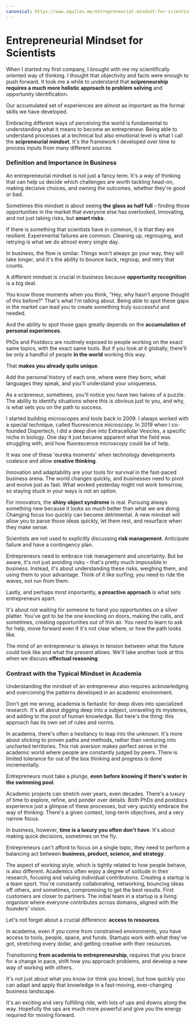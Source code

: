 ```yaml
---
canonical: https://www.aquiles.me/entrepreneurial-mindset-for-scientists/
---
```


# Entrepreneurial Mindset for Scientists

When I started my first company, I brought with me my scientifically oriented way of thinking. I thought that objectivity and facts were enough to push forward. It took me a while to understand that **scipreneurship requires a much more holistic approach to problem solving** and opportunity identification.

Our accumulated set of experiences are almost as important as the formal skills we have developed.

Embracing different ways of perceiving the world is fundamental to understanding what it means to become an entrepreneur. Being able to understand processes at a technical but also emotional level is what I call the **scipreneurial mindset**. It's the framework I developed over time to process inputs from many different sources.

### Definition and Importance in Business

An entrepreneurial mindset is not just a fancy term. It's a way of thinking that can help us decide which challenges are worth tackling head-on, making decisive choices, and owning the outcomes, whether they're good or bad.

Sometimes this mindset is about seeing **the glass as half full** – finding those opportunities in the market that everyone else has overlooked, innovating, and not just taking risks, but **smart risks**.

If there is something that scientists have in common, it is that they are resilient. Experimental failures are common. Cleaning up, regrouping, and retrying is what we do almost every single day.

In business, the flow is similar. Things won't always go your way, they will take longer, and it's the ability to bounce back, regroup, and retry that counts.

A different mindset is crucial in business because **opportunity recognition** is a big deal.

You know those moments when you think, "Hey, why hasn't anyone thought of this before?" That's what I'm talking about. Being able to spot these gaps in the market can lead you to create something truly successful and needed.

And the ability to spot those gaps greatly depends on the **accumulation of personal experiences**.

PhDs and Postdocs are routinely exposed to people working on the exact same topics, with the exact same tools. But if you look at it globally, there'll be only a handful of people **in the world** working this way.

That **makes you already quite unique**.

Add the personal history of each one, where were they born, what languages they speak, and you'll understand your uniqueness.

As a scipreneur, sometimes, you'll notice you have two halves of a puzzle. The ability to identify situations where this is obvious just to you, and why, is what sets you on the path to success.

I started building microscopes and tools back in 2009. I always worked with a special technique, called fluorescence microscopy. In 2019 when I co-founded Dispertech, I did a deep dive into Extracellular Vesicles, a specific niche in biology. One day it just became apparent what the field was struggling with, and how fluorescence microscopy could be of help.

It was one of these 'eureka moments' when technology developments coalesce and allow **creative thinking**.

Innovation and adaptability are your tools for survival in the fast-paced business arena. The world changes quickly, and businesses need to pivot and evolve just as fast. What worked yesterday might not work tomorrow, so staying stuck in your ways is not an option.

For innovators, the **shiny object syndrome** is real. Pursuing always something new because it looks so much better than what we are doing. Changing focus too quickly can become detrimental. A new mindset will allow you to parse those ideas quickly, let them rest, and resurface when they make sense.

Scientists are not used to explicitly discussing **risk management**. Anticipate failure and have a contingency plan.

Entrepreneurs need to embrace risk management and uncertainty. But be aware, it's not just avoiding risks – that's pretty much impossible in business. Instead, it's about understanding these risks, weighing them, and using them to your advantage. Think of it like surfing; you need to ride the waves, not run from them.

Lastly, and perhaps most importantly, **a proactive approach** is what sets entrepreneurs apart.

It's about not waiting for someone to hand you opportunities on a silver platter. You've got to be the one knocking on doors, making the calls, and sometimes, creating opportunities out of thin air. You need to learn to ask for help, move forward even if it's not clear where, or how the path looks like.

The mind of an entrepreneur is always in tension between what the future could look like and what the present allows. We'll take another look at this when we discuss **effectual reasoning**.

### Contrast with the Typical Mindset in Academia

Understanding the mindset of an entrepreneur also requires acknowledging and overcoming the patterns developed in an academic environment.

Don't get me wrong, academia is fantastic for deep dives into specialized research. It's all about digging deep into a subject, unraveling its mysteries, and adding to the pool of human knowledge. But here's the thing: this approach has its own set of rules and norms.

In academia, there's often a hesitancy to leap into the unknown. It's more about sticking to proven paths and methods, rather than venturing into uncharted territories. This risk aversion makes perfect sense in the academic world where people are constantly judged by peers. There is limited tolerance for out of the box thinking and progress is done incrementally.

Entrepreneurs must take a plunge, **even before knowing if there's water in the swimming pool**.

Academic projects can stretch over years, even decades. There's a luxury of time to explore, refine, and ponder over details. Both PhDs and postdocs experience just a glimpse of these processes, but very quickly embrace the way of thinking. There's a given context, long-term objectives, and a very narrow focus.

In business, however, **time is a luxury you often don't have**. It's about making quick decisions, sometimes on the fly.

Entrepreneurs can't afford to focus on a single topic, they need to perform a balancing act between **business, product, science, and strategy**.

The aspect of working style, which is tightly related to how people behave, is also different. Academics often enjoy a degree of solitude in their research, focusing and valuing individual contributions. Creating a startup is a team sport. You're constantly collaborating, networking, bouncing ideas off others, and sometimes, compromising to get the best results. First customers are closer to partners. The initial team in a startup is a living organism where everyone contributes across domains, aligned with the founders' vision.

Let's not forget about a crucial difference: **access to resources**.

In academia, even if you come from constrained environments, you have access to tools, people, space, and funds. Startups work with what they've got, stretching every dollar, and getting creative with their resources.

Transitioning **from academia to entrepreneurship**, requires that you brace for a change in pace, shift how you approach problems, and develop a new way of working with others.

It's not just about what you know (or think you know), but how quickly you can adapt and apply that knowledge in a fast-moving, ever-changing business landscape.

It's an exciting and very fulfilling ride, with lots of ups and downs along the way. Hopefully the ups are much more powerful and give you the energy required for moving forward.